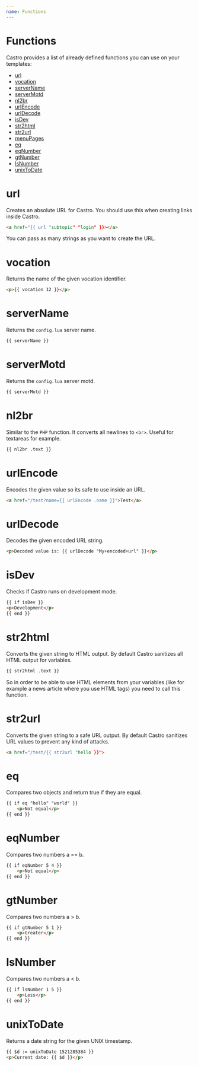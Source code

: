 ```yaml
---
name: Functions
---
```


# Functions

Castro provides a list of already defined functions you can use on your templates:

- [url](#url)
- [vocation](#vocation)
- [serverName](#servername)
- [serverMotd](#servermotd)
- [nl2br](#nl2br)
- [urlEncode](#urlencode)
- [urlDecode](#urldecode)
- [isDev](#isdev)
- [str2html](#str2html)
- [str2url](#str2url)
- [menuPages](#menupages)
- [eq](#eq)
- [eqNumber](#eqnumber)
- [gtNumber](#gtnumber)
- [lsNumber](#lsnumber)
- [unixToDate](#unixtodate)

# url

Creates an absolute URL for Castro. You should use this when creating links inside Castro.

```html
<a href="{{ url "subtopic" "login" }}></a> 
```

You can pass as many strings as you want to create the URL.

# vocation

Returns the name of the given vocation identifier.

```html
<p>{{ vocation 12 }}</p>
```

# serverName 

Returns the `config.lua` server name.

```html
{{ serverName }}
```

# serverMotd

Returns the `config.lua` server motd.

```html
{{ serverMotd }}
```

# nl2br

Similar to the `PHP` function. It converts all newlines to `<br>`. Useful for textareas for example.

```html
{{ nl2br .text }}
```

# urlEncode

Encodes the given value so its safe to use inside an URL.

```html
<a href="/test?name={{ urlEncode .name }}">Test</a>
```

# urlDecode

Decodes the given encoded URL string.

```html
<p>Decoded value is: {{ urlDecode "My+encoded+url" }}</p>
```

# isDev

Checks if Castro runs on development mode.

```html
{{ if isDev }}
<p>Development</p>
{{ end }}
```

# str2html

Converts the given string to HTML output. By default Castro sanitizes all HTML output for variables.

```html
{{ str2html .text }}
```

So in order to be able to use HTML elements from your variables (like for example a news article where you use HTML tags) you need to call this function.

# str2url

Converts the given string to a safe URL output. By default Castro sanitizes URL values to prevent any kind of attacks.

```html
<a href="/test/{{ str2url "hello }}">
```

# eq

Compares two objects and return true if they are equal.

```html
{{ if eq "hello" "world" }}
    <p>Not equal</p>
{{ end }}
```

# eqNumber

Compares two numbers a  == b.

```html
{{ if eqNumber 5 4 }}
    <p>Not equal</p>
{{ end }}
```

# gtNumber

Compares two numbers a > b.

```html
{{ if gtNumber 5 1 }}
    <p>Greater</p>
{{ end }}
```

# lsNumber

Compares two numbers a < b.

```html
{{ if lsNumber 1 5 }}
    <p>Less</p>
{{ end }}
```

# unixToDate

Returns a date string for the given UNIX timestamp.

```html
{{ $d := unixToDate 1521285384 }}
<p>Current date: {{ $d }}</p>
```